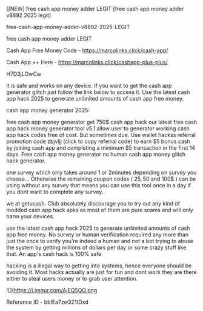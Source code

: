 [[NEW] free cash app money adder LEGIT [free cash app money adder v8892 2025 legit]

free-cash-app-money-adder-v8892-2025-LEGIT

free cash app money adder LEGIT

Cash App Free Money Code -  https://marcolinks.click/cash-app/

Cash App ++ Here - https://marcolinks.click/cashapp-plus-plus/

H7D3jLOwCw

it is safe and works on any device. If you want to get the cash app generator glitch just follow the link below to access it. Use the latest cash app hack 2025 to generate unlimited amounts of cash app free money.

cash app money generator 2025:

free cash app money generator get 750$ cash app hack our latest free cash app hack money generator tool v5.1 allow user to generator working cash app hack codes free of cost. But sometimes due. Use wallet hackss referral promotion code zbjvljj (click to copy referral code) to earn $5 bonus cash by joining cash app and completing a minimum $5 transaction in the first 14 days. Free cash app money generator no human cash app money glitch hack generator.

one survey which only takes around 1 or 2minutes depending on survey you choose... Otherwise the remaining coupon codes ( 25$, 50$ and 100$ ) can be using without any survey that means you can use this tool once in a day if you dont want to complete any survey..

we at getucash. Club absolutely discourage you to try out any kind of modded cash app hack apks as most of them are pure scams and will only harm your devices.

use the latest cash app hack 2025 to generate unlimited amounts of cash app free money. No survey or human verification required any more than just the once to verify you're indeed a human and not a bot trying to abuse the system by getting millions of dollars per day or some crazy stuff like that. An app's cash hack is 100% safe.

hacking is a illegal way to getting into systems, hence everyone should be avoiding it. Most hacks actually are just for fun and dont work they are there either to steal users money or to grab user attention.

![](https://i.imgur.com/AjEQ5QO.png

Reference ID - bbIEa7zeQ21tDxd